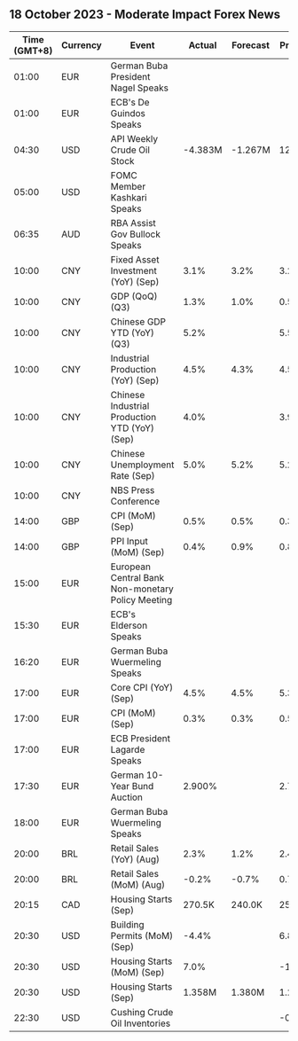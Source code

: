 ## 18 October 2023 - Moderate Impact Forex News

| Time (GMT+8) | Currency | Event | Actual | Forecast | Previous |
|------|----------|-------|--------|----------|----------|
| 01:00 | EUR | German Buba President Nagel Speaks |  |  |  |
| 01:00 | EUR | ECB's De Guindos Speaks |  |  |  |
| 04:30 | USD | API Weekly Crude Oil Stock | -4.383M | -1.267M | 12.940M |
| 05:00 | USD | FOMC Member Kashkari Speaks |  |  |  |
| 06:35 | AUD | RBA Assist Gov Bullock Speaks |  |  |  |
| 10:00 | CNY | Fixed Asset Investment (YoY) (Sep) | 3.1% | 3.2% | 3.2% |
| 10:00 | CNY | GDP (QoQ) (Q3) | 1.3% | 1.0% | 0.5% |
| 10:00 | CNY | Chinese GDP YTD (YoY) (Q3) | 5.2% |  | 5.5% |
| 10:00 | CNY | Industrial Production (YoY) (Sep) | 4.5% | 4.3% | 4.5% |
| 10:00 | CNY | Chinese Industrial Production YTD (YoY) (Sep) | 4.0% |  | 3.9% |
| 10:00 | CNY | Chinese Unemployment Rate (Sep) | 5.0% | 5.2% | 5.2% |
| 10:00 | CNY | NBS Press Conference |  |  |  |
| 14:00 | GBP | CPI (MoM) (Sep) | 0.5% | 0.5% | 0.3% |
| 14:00 | GBP | PPI Input (MoM) (Sep) | 0.4% | 0.9% | 0.8% |
| 15:00 | EUR | European Central Bank Non-monetary Policy Meeting |  |  |  |
| 15:30 | EUR | ECB's Elderson Speaks |  |  |  |
| 16:20 | EUR | German Buba Wuermeling Speaks |  |  |  |
| 17:00 | EUR | Core CPI (YoY) (Sep) | 4.5% | 4.5% | 5.3% |
| 17:00 | EUR | CPI (MoM) (Sep) | 0.3% | 0.3% | 0.5% |
| 17:00 | EUR | ECB President Lagarde Speaks |  |  |  |
| 17:30 | EUR | German 10-Year Bund Auction | 2.900% |  | 2.780% |
| 18:00 | EUR | German Buba Wuermeling Speaks |  |  |  |
| 20:00 | BRL | Retail Sales (YoY) (Aug) | 2.3% | 1.2% | 2.4% |
| 20:00 | BRL | Retail Sales (MoM) (Aug) | -0.2% | -0.7% | 0.7% |
| 20:15 | CAD | Housing Starts (Sep) | 270.5K | 240.0K | 250.4K |
| 20:30 | USD | Building Permits (MoM) (Sep) | -4.4% |  | 6.8% |
| 20:30 | USD | Housing Starts (MoM) (Sep) | 7.0% |  | -12.5% |
| 20:30 | USD | Housing Starts (Sep) | 1.358M | 1.380M | 1.269M |
| 22:30 | USD | Cushing Crude Oil Inventories |  |  | -0.319M |
